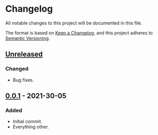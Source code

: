 # Changelog

All notable changes to this project will be documented in this file.

The format is based on [Keep a Changelog](https://keepachangelog.com/en/1.0.0/),
and this project adheres to [Semantic Versioning](https://semver.org/spec/v2.0.0.html).

## [Unreleased]

### Changed

- Bug fixes.

## [0.0.1] - 2021-30-05

### Added

- Initial commit.
- Everything other.

[unreleased]: https://github.com/atelon/utils/compare/v0.0.1...HEAD
[0.0.1]: https://github.com/atelon/utils/releases/tag/v0.0.1
